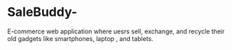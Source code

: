 # SaleBuddy-
E-commerce web application where uesrs sell, exchange, and recycle their old gadgets like smartphones, laptop , and tablets.
